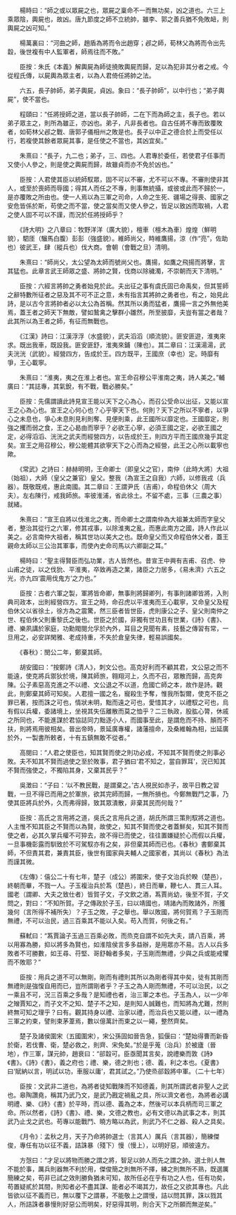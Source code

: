 <!-- { "loadSidebar": true } -->
　　楊時曰：“師之或以眾屍之也，眾屍之稟命不一而無功矣，凶之道也。六三上乘眾陰，輿屍也，故凶。唐九節度之師不立統帥，雖李、郭之善兵猶不免敗衄，則輿屍之凶可知。”

　　楊萬裏曰：“河曲之師，趙盾為將而令出趙穿；邲之師，荀林父為將而令出先縠，後世複有中人監軍者，師焉往而不敗。”

　　臣按：朱氏《本義》解輿屍為師徒撓敗輿屍而歸，足以為犯非其分者之戒。今從程氏傳，以屍輿為眾主者，以為人君倚任將帥之法。

　　六五，長子帥師，弟子輿屍，貞凶。象曰：“長子帥師”，以中行也；“弟子輿屍”，使不當也。

　　程頤曰：“任將授師之道，當以長子帥師，二在下而為師之主，長子也。若以弟子眾主之，則所為雖正，亦凶也。弟子，凡非長者也。自古任將不專而致覆敗者，如荀林父邲之戰、唐郭子儀相州之敗是也。長子以中正之德合於上而受任以行，若複使其餘者眾屍其事，是任使之不當也，其凶宜矣。”

　　朱熹曰：“長子，九二也；弟子，三、四也。人君專於委任，若使君子任事而又使小人參之，則是使之輿屍而歸，故雖貞而亦不免於凶也。”

　　臣按：人君使其臣以統師馭眾，固不可以不審，尤不可以不專。不審則使非其人，或至於喪師而辱國；得其人而任之不專，則事無統攝，或彼或此而不歸於一，是亦覆敗之所由也。使一人焉以為三軍之司命，人命之生死、疆場之得喪、國家之安危皆係於斯，苟使之而不當，使之當矣而又使人參之，皆足以致凶而取禍，人君之使人固不可以不謹，而況於任將授師乎？

　　《詩大明》之八章曰：牧野洋洋（廣大貌），檀車（檀木為車）煌煌（鮮明貌），駟厓（騮馬白腹）彭彭（強盛貌）。維師尚父，時維鷹揚，涼（作“亮”，佐助也）彼武王，肆（縱兵也）伐大商。會朝（會戰之旦）清明。

　　朱熹曰：“師尚父，太公望為太師而號尚父也。鷹揚，如鷹之飛揚而將擊，言其猛也。此章言武王師眾之盛、將帥之賢，伐商以除穢濁，不崇朝而天下清明。”

　　臣按：六經言將帥之勇者始見於此。夫出征之事有虞氏固已命禹矣，但其誓師之辭特數所征者之惡及其不可不正之意，未有指言其將帥之勇者也，有之，始見此詩，是以古今言將帥者必以太公為首稱。然其所以勇而猛者，鷹揚一言之外無他美焉，蓋王者之師天下無敵，譬如鷙禽之擊群小雛然，所至披靡，夫豈有當之者哉？此其所以為王者之師，有征而無戰也。

　　《江漢》詩曰：江漢浮浮（水盛貌），武夫滔滔（順流貌）。匪安匪遊，淮夷來求。既出我車，既設我。匪安匪舒，淮夷來鋪（陳也）。其二章曰：江漢湯湯，武夫洸洸（武貌）。經營四方，告成於王。四方既平，王國庶（幸也）定。時靡有爭，王心載寧。

　　朱熹曰：“淮夷，夷之在淮上者也。宣王命召穆公平淮南之夷，詩人美之。”輔廣曰：“其誌專，其氣銳，有不戰，戰必勝矣。”

　　臣按：先儒謂讀此詩見宣王能以天下之心為心，而召公受命以出征，又能以宣王之心為心也。宣王之心何心也？心乎寧天下也。何則？天下之所以不寧者，以爭心之未息也，爭心未息則見利則奪、見便則乘，此王國所以靡定也。王國靡定，則強之攫而弱之食，王之心曷由而寧乎？必欲王心寧，必須王國之定，必欲王國之定，必得滔滔、洸洸之武夫而經營四方，以告成於王，則四方平而王國庶幾乎其定矣。宣王之用召穆公，穆公能體其欲寧天下之心而為之經營，此王之心所以載寧也歟。

　　《常武》之詩曰：赫赫明明，王命卿士（即皇父之官），南仲（此時大將）大祖（始祖），大師（皇父之兼官）皇父。整我（為宣王之自我）六師，以修我戎（兵器）。既敬既戒，惠此南國。其二章曰：王謂尹氏（吉甫），命程伯休父（周大夫）。左右陳行，戒我師旅。率彼淮浦，省此徐土。不留不處，三事（三農之事）就緒。

　　朱熹曰：“宣王自將以伐淮北之夷，而命卿士之謂南仲為大祖兼太師而字皇父者，整治其從行之六軍，修其戎事，以除淮夷之亂，而惠此南方之國，詩人作此以美之。必言南仲大祖者，稱其世功以美大之也。既命皇父而又命程伯休父者，蓋王親命太師以三公治其軍事，而使內史命司馬以六卿副之耳。”

　　楊時曰：“聖主得賢臣而弘功業，古人皆然也。昔宣王中興有吉甫、召虎、仲山甫之徒，以之伐狁、平淮夷，卒致再造之業，諸臣之力居多，《易未濟》六五之光，亦九四‘震用伐鬼方’之力也。”

　　臣按：古者六軍之製，軍將皆命卿，無事則將歸卿列，有事則諸卿皆將，入則典司政本，出則經營四方。宣王之時，命召虎以平淮夷而王心載寧，又命皇父及程伯休父以省徐土，徐方為之震驚，然三臣者皆世臣，虎則康公之子、皇父則南仲之世、程伯休父則重黎氏之後也。世臣之於國，非獨有世功且有世業，《詩》《書》、禮、樂夙講於家庭，功勳閥閱允孚於內外，耳目之見聞有素，技藝之傳習有常，一旦用之，必安詳閑雅、老成持重，不失於倉皇失律，輕易誤國矣。

　　《春秋》：閔公二年，鄭棄其師。

　　胡安國曰：“按鄭詩《清人》，刺文公也。高克好利而不顧其君，文公惡之而不能遠，使克將兵禦狄於境，陳其師旅，翱翔河上，久而不召，眾散而歸，高克奔陳。公子素惡高克進之不以禮、文公退之不以道，危國亡師之本，故作是詩。觀此，則鄭棄其師可知矣。人君擅一國之名，寵殺生予奪，惟我所製爾，使克不臣之罪已著，按而誅之可也，情狀未明，黜而遠之可也，愛惜其才，以禮馭之可也，烏有假以兵權，委諸境上，坐視其失伍離散而莫之恤乎？二三執政，股肱心膂，休戚之所同也，不能進謀於君協誌同力黜逐小人，而國事至此，是謂危而不持、顛而不扶，則將焉用彼相矣。晉出帝時，景延廣專權，諸藩擅命，及桑維翰為相，出延廣於外，一製書所敕者，十有五鎮無敢不從者。”

　　高閱曰：“人君之使臣也，知其賢而使之則功必成，不知其不賢而使之則事必敗。夫不知其不賢而過使之至於敗事，君子猶曰‘君不知之，當自罪耳’，況已知其不賢而強使之，不獨陷其身，又棄其民乎？”

　　吳澂曰：“子曰：‘以不教民戰，是謂棄之。’古人視民如赤子，故平日教之習戰，一旦不得已而用之於軍旅，欲其完師而歸，一無所損也。今鄭無戰鬥之事，乃使其臣將兵於外，久而弗得歸，致其眾潰散，非棄其民而何哉？”

　　臣按：高氏之言用將之道，吳氏之言用兵之道，胡氏所謂三策則馭將之道也。人主惟不知其臣之不賢而以為賢，故使之，知其不賢而使之者蓋鮮矣，知其不賢而使之者，必其久掌兵權不可猝去，故不得已而使之，往往置嫌疑於心而假以兵權，一旦事機彰露而馴致於不可駕馭亦有之矣，非但棄其師而已也。《春秋》書鄭棄其師，不但責其君，兼責其臣，後世有國家與夫輔人之國家者，其尚以《春秋》為法而謹其微。

　　《左傳》：僖公二十有七年，楚子（成公）將圍宋，使子文治兵於睽（楚邑），終朝而畢，不戮一人。子玉複治兵於蒍（楚邑），終日而畢，鞭七人、貫三人耳。國老（謂卿、大夫之致仕者）皆賀子文，子文飲之酒，蒍賈尚幼，後至不賀，子文問之，對曰：“不知所賀。子之傳政於子玉，曰以靖國也，靖諸內而敗諸外，所獲幾何（言所得不補所失）？子玉之敗，子之舉也。舉以敗國，將何賀焉？子玉剛而無禮，不可以治民，過三百乘其不能以入矣。苟入而賀，何後之有。”

　　蘇軾曰：“蒍賈論子玉過三百乘必敗，而烝克自謂不如先大夫，請八百乘，將以用寡為勝，抑以將多為賢也，如淮陰侯言多多益辦，是用眾亦不易。古人以兵多敗者不可勝數，如王尋、苻堅、哥舒翰者多矣，子玉剛而無禮，少與之兵或能戒懼而不敗耶？”

　　臣按：用兵之道不可以無剛，剛而有禮則其所以為剛者得其中矣，徒有其剛而無禮則是強愎自用而已，豈所謂剛者乎？子玉之為人剛而無禮，不可以治民，以之一乘且不可，況三百乘之多哉？是知禮也者，治三軍之本也。子玉為人，以一少年之矰賈知之，而子文不之知、楚子不之知，是則知人誠難也，而知將為尤難，然則終無可知之理乎？曰有。觀其持身以禮、治家以禮，而治兵也又能以禮，以一禮為三軍之約束，譬則束茅葦焉，數以億萬計而束之以一繩，整然齊矣。

　　楚子及諸侯圍宋（五國圍宋），宋公孫固如晉告急，狐偃曰：“楚始得曹而新昏於衛，若伐曹、衛，楚必救之，則齊、宋免矣。”於是乎蒐（治兵）於被廬（晉地），作三軍，謀元帥，趙衰曰：“郤縠可。臣亟聞其言矣，說禮樂而敦《詩》《書》。《詩》《書》，義之府也；禮、樂，德之則也；德、義，利之本也。《夏書》曰‘賦納以言，明試以功，車服以庸’，君其試之。”乃使烝郤縠將中軍。（二十七年）

　　臣按：文武非二道也，為將者徒知戰陳而不知德義，則其所謂武者非聖人之武也。皋陶讚堯，稱其乃武乃文，是武乃戡定禍亂之具，所以濟文者也，為將者必講明禮、樂、《詩》《書》於平時，而以德、義為之本，然後可以本兵柄而司三軍之命。所以然者，《詩》《書》、禮、樂，文德之教也，必有文德以為武事之本，則其武乃止戈之武也。苟專以能戰鬥、曉方略以為武，則武乃不仁之器、殺人之具矣。

　　《月令》：孟秋之月，天子乃命將帥選士（言其人）厲兵（言其器），簡練傑俊，專任有功以征不義，詰誅暴（殘下）慢（慢上），以明好惡，順彼遠方。

　　方愨曰：“才足以將物而勝之謂之將，智足以帥人而先之謂之帥。選士則人無不能於事，厲兵則器無不利於用，傑俊簡之則無所不擇，練之則無所不熟，既選厲簡練之矣，苟非已試之效則勝負猶未可知，故所任必在乎有功之人也，任有功矣，苟置疑貳於其間，則知者必不盡其謀、能者必不竭其力，故任之又欲其專也。凡此皆欲以征不義而已，無以覆下之謂暴，不能敬上之謂慢，詰以問其罪，誅以戮其人，所詰誅者暴慢則好惡公而明矣，好惡得其明，則合天下之所願而無逆矣。”

